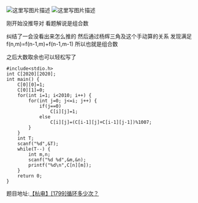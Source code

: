 ![这里写图片描述](http://img.blog.csdn.net/20160414184339996)
![这里写图片描述](http://img.blog.csdn.net/20160414184350606)

刚开始没推导对
看题解说是组合数

纠结了一会没看出来怎么推的
然后通过杨辉三角及这个手动算的关系
发现满足 f(n,m)=f(n-1,m)+f(n-1,m-1)
所以也就是组合数

之后大数取余也可以轻松写了

```
#include<stdio.h>
int C[2020][2020];
int main() {
	C[0][0]=1;
	C[0][1]=0;
	for(int i=1; i<2010; i++) {
		for(int j=0; j<=i; j++) {
			if(j==0)
				C[i][j]=1;
			else
				C[i][j]=(C[i-1][j]+C[i-1][j-1])%1007;
		}
	}
	int T;
	scanf("%d",&T);
	while(T--) {
		int m,n;
		scanf("%d %d",&m,&n);
		printf("%d\n",C[n][m]);
	}
	return 0;
}

```

题目地址:[【杭电】[1799]循环多少次？](http://acm.hdu.edu.cn/showproblem.php?pid=1799)